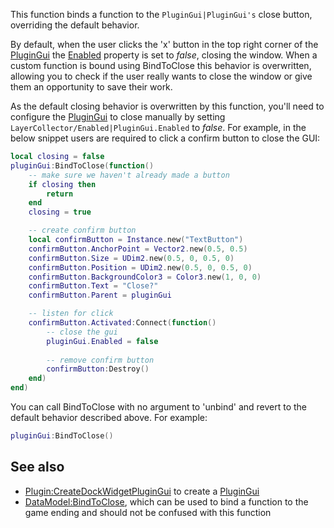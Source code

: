 This function binds a function to the `PluginGui|PluginGui's` close button, overriding the default behavior.

By default, when the user clicks the 'x' button in the top right corner of the [PluginGui](https://developer.roblox.com/en-us/api-reference/class/PluginGui) the [Enabled](https://developer.roblox.com/en-us/api-reference/property/LayerCollector/Enabled) property is set to _false_, closing the window. When a custom function is bound using BindToClose this behavior is overwritten, allowing you to check if the user really wants to close the window or give them an opportunity to save their work.

As the default closing behavior is overwritten by this function, you'll need to configure the [PluginGui](https://developer.roblox.com/en-us/api-reference/class/PluginGui) to close manually by setting `LayerCollector/Enabled|PluginGui.Enabled` to _false_. For example, in the below snippet users are required to click a confirm button to close the GUI:

```Lua
local closing = false
pluginGui:BindToClose(function()
	-- make sure we haven't already made a button
	if closing then
		return
	end
	closing = true

	-- create confirm button
	local confirmButton = Instance.new("TextButton")
	confirmButton.AnchorPoint = Vector2.new(0.5, 0.5)
	confirmButton.Size = UDim2.new(0.5, 0, 0.5, 0)
	confirmButton.Position = UDim2.new(0.5, 0, 0.5, 0)
	confirmButton.BackgroundColor3 = Color3.new(1, 0, 0)
	confirmButton.Text = "Close?"
	confirmButton.Parent = pluginGui

	-- listen for click
	confirmButton.Activated:Connect(function()
		-- close the gui
		pluginGui.Enabled = false
	
		-- remove confirm button
		confirmButton:Destroy()
	end)
end)
``` 

You can call BindToClose with no argument to 'unbind' and revert to the default behavior described above. For example:

```Lua
pluginGui:BindToClose()
``` 

See also
--------

*   [Plugin:CreateDockWidgetPluginGui](https://developer.roblox.com/en-us/api-reference/function/Plugin/CreateDockWidgetPluginGui) to create a [PluginGui](https://developer.roblox.com/en-us/api-reference/class/PluginGui)
*   [DataModel:BindToClose](https://developer.roblox.com/en-us/api-reference/function/DataModel/BindToClose), which can be used to bind a function to the game ending and should not be confused with this function
